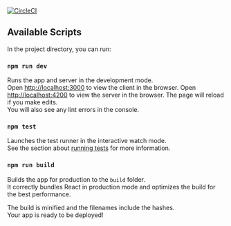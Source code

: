 [![CircleCI](https://circleci.com/gh/evscott/Rambl.svg?style=svg)](https://circleci.com/gh/evscott/Rambl)


## Available Scripts

In the project directory, you can run:

### `npm run dev`

Runs the app and server in the development mode.<br>
Open [http://localhost:3000](http://localhost:3000) to view the client in the browser.
Open [http://localhost:4200](http://localhost:4200) to view the server in the browser.
The page will reload if you make edits.<br>
You will also see any lint errors in the console.

### `npm test`

Launches the test runner in the interactive watch mode.<br>
See the section about [running tests](https://facebook.github.io/create-react-app/docs/running-tests) for more information.

### `npm run build`

Builds the app for production to the `build` folder.<br>
It correctly bundles React in production mode and optimizes the build for the best performance.

The build is minified and the filenames include the hashes.<br>
Your app is ready to be deployed!

